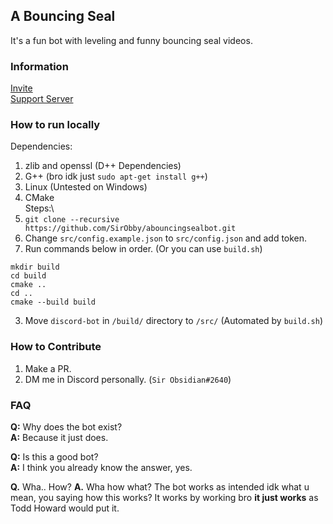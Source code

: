 ## A Bouncing Seal
It's a fun bot with leveling and funny bouncing seal videos.

### Information
[Invite](https://discord.com/oauth2/authorize?client_id=880337914528145438&permissions=3197952&scope=bot%20applications.commands)\
[Support Server](https://discord.gg/kYGUzJAYHX)

### How to run locally
Dependencies:
1. zlib and openssl (D++ Dependencies)
2. G++ (bro idk just `sudo apt-get install g++`)
3. Linux (Untested on Windows)
4. CMake\
Steps:\
1. `git clone --recursive https://github.com/SirObby/abouncingsealbot.git`
2. Change `src/config.example.json` to `src/config.json` and add token.
3. Run commands below in order. (Or you can use `build.sh`)
```
mkdir build
cd build
cmake ..
cd ..
cmake --build build
```
3. Move `discord-bot` in `/build/` directory to `/src/` (Automated by `build.sh`)

### How to Contribute
1. Make a PR.
2. DM me in Discord personally. (`Sir Obsidian#2640`)

### FAQ
**Q:** Why does the bot exist?\
**A:** Because it just does.

**Q:** Is this a good bot?\
**A:** I think you already know the answer, yes.

**Q.** Wha.. How?
**A.** Wha how what? The bot works as intended idk what u mean, you saying how this works? It works by working bro **it just works** as Todd Howard would put it.